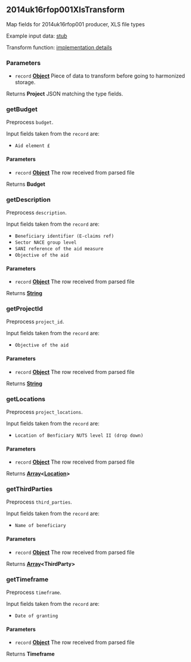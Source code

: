 <!-- Generated by documentation.js. Update this documentation by updating the source code. -->

## 2014uk16rfop001XlsTransform

Map fields for 2014uk16rfop001 producer, XLS file types

Example input data: [stub][1]

Transform function: [implementation details][2]

### Parameters

- `record` **[Object][3]** Piece of data to transform before going to harmonized storage.

Returns **Project** JSON matching the type fields.

### getBudget

Preprocess `budget`.

Input fields taken from the `record` are:

- `Aid element £`

#### Parameters

- `record` **[Object][3]** The row received from parsed file

Returns **Budget**

### getDescription

Preprocess `description`.

Input fields taken from the `record` are:

- `Beneficiary identifier (E-claims ref)`
- `Sector NACE group level`
- `SANI reference of the aid measure`
- `Objective of the aid`

#### Parameters

- `record` **[Object][3]** The row received from parsed file

Returns **[String][4]**

### getProjectId

Preprocess `project_id`.

Input fields taken from the `record` are:

- `Objective of the aid`

#### Parameters

- `record` **[Object][3]** The row received from parsed file

Returns **[String][4]**

### getLocations

Preprocess `project_locations`.

Input fields taken from the `record` are:

- `Location of Benficiary NUTS level II (drop down)`

#### Parameters

- `record` **[Object][3]** The row received from parsed file

Returns **[Array][5]&lt;[Location][6]>**

### getThirdParties

Preprocess `third_parties`.

Input fields taken from the `record` are:

- `Name of beneficiary`

#### Parameters

- `record` **[Object][3]** The row received from parsed file

Returns **[Array][5]&lt;ThirdParty>**

### getTimeframe

Preprocess `timeframe`.

Input fields taken from the `record` are:

- `Date of granting`

#### Parameters

- `record` **[Object][3]** The row received from parsed file

Returns **Timeframe**

[1]: https://github.com/ec-europa/eubfr-data-lake/blob/master/services/ingestion/etl/2014uk16rfop001/ods/test/stubs/ESF/record.json
[2]: https://github.com/ec-europa/eubfr-data-lake/blob/master/services/ingestion/etl/2014uk16rfop001/ods/src/lib/transform/ESF/transform.js
[3]: https://developer.mozilla.org/docs/Web/JavaScript/Reference/Global_Objects/Object
[4]: https://developer.mozilla.org/docs/Web/JavaScript/Reference/Global_Objects/String
[5]: https://developer.mozilla.org/docs/Web/JavaScript/Reference/Global_Objects/Array
[6]: https://developer.mozilla.org/docs/Web/API/Location
